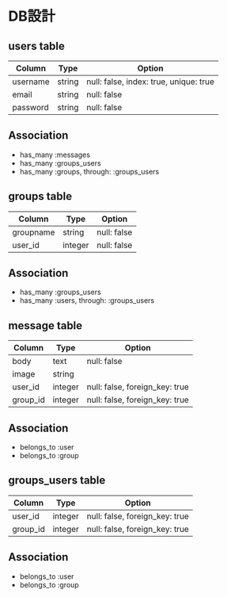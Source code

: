 # DB設計

## users table
|Column|Type|Option|
|------|----|------|
|username|string|null: false, index: true, unique: true|
|email|string|null: false|
|password|string|null: false|
## Association
- has_many :messages
- has_many :groups_users 
- has_many :groups, through:  :groups_users

## groups table
|Column|Type|Option|
|------|----|------|
|groupname|string|null: false|
|user_id|integer|null: false|
## Association
- has_many :groups_users 
- has_many :users, through:  :groups_users

## message table
|Column|Type|Option|
|------|----|------|
|body|text|null: false|
|image|string||
|user_id|integer|null: false, foreign_key: true|
|group_id|integer|null: false, foreign_key: true|
## Association
- belongs_to :user
- belongs_to :group

## groups_users table
|Column|Type|Option|
|------|----|------|
|user_id|integer|null: false, foreign_key: true|
|group_id|integer|null: false, foreign_key: true|
## Association
- belongs_to :user
- belongs_to :group